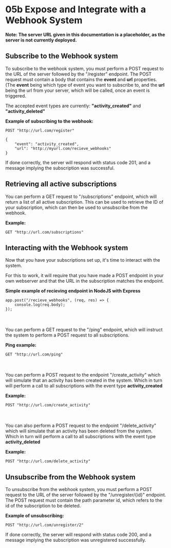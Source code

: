 # 05b Expose and Integrate with a Webhook System

**Note: The server URL given in this documentation is a placeholder, as the server is not currently deployed.**

## Subscribe to the Webhook system

To subscribe to the webhook system, you must perform a POST request to the URL of the server followed by the "/register" endpoint. The POST request must contain a body that contains the **event** and **url** properties. (The **event** being which type of event you want to subscribe to, and the **url** being the url from your server, which will be called, once an event is triggered.

The accepted event types are currently: **"activity_created"** and **"activity_deleted"**

**Example of subscribing to the webhook:**

    POST "http://url.com/register"

    {
        "event": "activity_created",
        "url": "http://myurl.com/recieve_webhooks"
    }

If done correctly, the server will respond with status code 201, and a message implying the subscription was successful.

## Retrieving all active subscriptions

You can perform a GET request to "/subscriptions" endpoint, which will return a list of all active subscription. This can be used to retrieve the ID of your subscription, which can then be used to unsubscribe from the webhook.

**Example:**

    GET "http://url.com/subscriptions"

## Interacting with the Webhook system

Now that you have your subscriptions set up, it's time to interact with the system.

For this to work, it will require that you have made a POST endpoint in your own webserver and that the URL in the subscription matches the endpoint.

**Simple example of recieving endpoint in NodeJS with Express**

    app.post("/recieve_webhooks", (req, res) => {
        console.log(req.body);
    });

<br><br>
You can perform a GET request to the "/ping" endpoint, which will instruct the system to perform a POST request to all subscriptions.

**Ping example:**

    GET "http://url.com/ping"

<br><br>
You can perform a POST request to the endpoint "/create_activity" which will simulate that an activity has been created in the system. Which in turn will perform a call to all subscriptions with the event type **activity_created**

**Example:**

    POST "http://url.com/create_activity"

<br><br>
You can also perform a POST request to the endpoint "/delete_activity" which will simulate that an activity has been deleted from the system. Which in turn will perform a call to all subscriptions with the event type **activity_deleted**

**Example:**

    POST "http://url.com/delete_activity"

## Unsubscribe from the Webhook system

To unsubscribe from the webhook system, you must perform a POST request to the URL of the server followed by the "/unregister/{id}" endpoint. The POST request must contain the path parameter id, which refers to the id of the subscription to be deleted.

**Example of unsubscribing:**

    POST "http://url.com/unregister/2"

If done correctly, the server will respond with status code 200, and a message implying the subscription was unregistered successfully.
